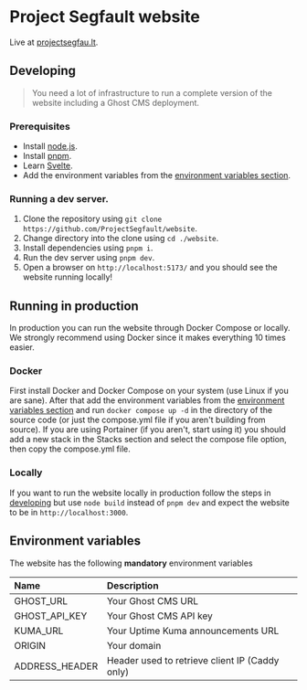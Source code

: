 # Project Segfault website

Live at [projectsegfau.lt](https://projectsegfau.lt).

## Developing

> You need a lot of infrastructure to run a complete version of the website including a Ghost CMS deployment.

### Prerequisites

-   Install [node.js](https://nodejs.org).
-   Install [pnpm](https://pnpm.io/).
-   Learn [Svelte](https://svelte.dev).
-   Add the environment variables from the [environment variables section](#environment-variables).

### Running a dev server.

1. Clone the repository using `git clone https://github.com/ProjectSegfault/website`.
2. Change directory into the clone using `cd ./website`.
3. Install dependencies using `pnpm i`.
4. Run the dev server using `pnpm dev`.
5. Open a browser on `http://localhost:5173/` and you should see the website running locally!

## Running in production

In production you can run the website through Docker Compose or locally. We strongly recommend using Docker since it makes everything 10 times easier.

### Docker

First install Docker and Docker Compose on your system (use Linux if you are sane). After that add the environment variables from the [environment variables section](#environment-variables) and run `docker compose up -d` in the directory of the source code (or just the compose.yml file if you aren't building from source). If you are using Portainer (if you aren't, start using it) you should add a new stack in the Stacks section and select the compose file option, then copy the compose.yml file.

### Locally

If you want to run the website locally in production follow the steps in [developing](#developing) but use `node build` instead of `pnpm dev` and expect the website to be in `http://localhost:3000`.

## Environment variables

The website has the following **mandatory** environment variables

| Name               | Description                                    |
| :----------------- | :--------------------------------------------- |
| GHOST_URL          | Your Ghost CMS URL                             |
| GHOST_API_KEY      | Your Ghost CMS API key                         |
| KUMA_URL           | Your Uptime Kuma announcements URL             |
| ORIGIN             | Your domain                                    |
| ADDRESS_HEADER     | Header used to retrieve client IP (Caddy only) |
